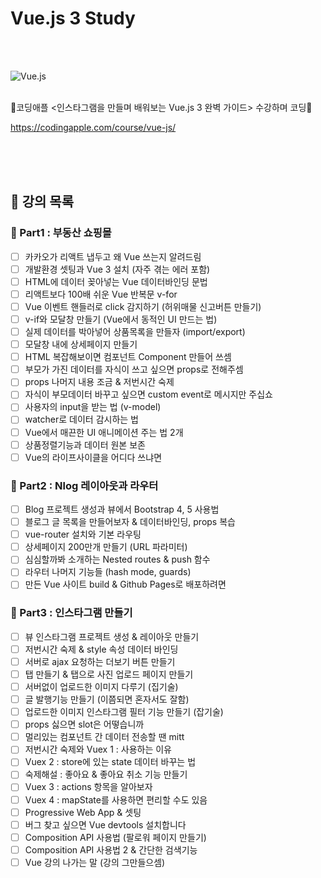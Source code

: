 # Vue.js 3 Study
<br/>
<br/>

![Vue.js](https://img.shields.io/badge/Vue.js-4FC08D?style=flat-square&logo=vue.js&logoColor=white)

<br/>
🍎코딩애플 &lt;인스타그램을 만들며 배워보는 Vue.js 3 완벽 가이드> 수강하며 코딩🍎

https://codingapple.com/course/vue-js/

<br/>
<br/>
<br/>

## 📜 강의 목록

### 📌 Part1 : 부동산 쇼핑몰
- [ ] 카카오가 리액트 냅두고 왜 Vue 쓰는지 알려드림
- [ ] 개발환경 셋팅과 Vue 3 설치 (자주 겪는 에러 포함)
- [ ] HTML에 데이터 꽂아넣는 Vue 데이터바인딩 문법
- [ ] 리액트보다 100배 쉬운 Vue 반복문 v-for
- [ ] Vue 이벤트 핸들러로 click 감지하기 (허위매물 신고버튼 만들기)
- [ ] v-if와 모달창 만들기 (Vue에서 동적인 UI 만드는 법)
- [ ] 실제 데이터를 박아넣어 상품목록을 만들자 (import/export)
- [ ] 모달창 내에 상세페이지 만들기
- [ ] HTML 복잡해보이면 컴포넌트 Component 만들어 쓰셈
- [ ] 부모가 가진 데이터를 자식이 쓰고 싶으면 props로 전해주셈
- [ ] props 나머지 내용 조금 & 저번시간 숙제
- [ ] 자식이 부모데이터 바꾸고 싶으면 custom event로 메시지만 주십쇼
- [ ] 사용자의 input을 받는 법 (v-model)
- [ ] watcher로 데이터 감시하는 법
- [ ] Vue에서 매끈한 UI 애니메이션 주는 법 2개
- [ ] 상품정렬기능과 데이터 원본 보존
- [ ] Vue의 라이프사이클을 어디다 쓰냐면

### 📌 Part2 : Nlog 레이아웃과 라우터
- [ ] Blog 프로젝트 생성과 뷰에서 Bootstrap 4, 5 사용법
- [ ] 블로그 글 목록을 만들어보자 & 데이터바인딩, props 복습
- [ ] vue-router 설치와 기본 라우팅
- [ ] 상세페이지 200만개 만들기 (URL 파라미터)
- [ ] 심심할까봐 소개하는 Nested routes & push 함수
- [ ] 라우터 나머지 기능들 (hash mode, guards)
- [ ] 만든 Vue 사이트 build & Github Pages로 배포하려면

### 📌 Part3 : 인스타그램 만들기
- [ ] 뷰 인스타그램 프로젝트 생성 & 레이아웃 만들기
- [ ] 저번시간 숙제 & style 속성 데이터 바인딩
- [ ] 서버로 ajax 요청하는 더보기 버튼 만들기
- [ ] 탭 만들기 & 탭으로 사진 업로드 페이지 만들기
- [ ] 서버없이 업로드한 이미지 다루기 (집기술)
- [ ] 글 발행기능 만들기 (이쯤되면 혼자서도 잘함)
- [ ] 업로드한 이미지 인스타그램 필터 기능 만들기 (잡기술)
- [ ] props 싫으면 slot은 어떻습니까
- [ ] 멀리있는 컴포넌트 간 데이터 전송할 땐 mitt
- [ ] 저번시간 숙제와 Vuex 1 : 사용하는 이유
- [ ] Vuex 2 : store에 있는 state 데이터 바꾸는 법
- [ ] 숙제해설 : 좋아요 & 좋아요 취소 기능 만들기
- [ ] Vuex 3 : actions 항목을 알아보자
- [ ] Vuex 4 : mapState를 사용하면 편리할 수도 있음
- [ ] Progressive Web App & 셋팅
- [ ] 버그 찾고 싶으면 Vue devtools 설치합니다
- [ ] Composition API 사용법 (팔로워 페이지 만들기)
- [ ] Composition API 사용법 2 & 간단한 검색기능
- [ ] Vue 강의 나가는 말 (강의 그만들으셈)
